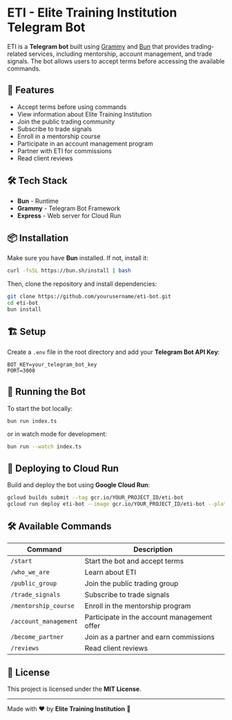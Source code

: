 # ETI - Elite Training Institution Telegram Bot

ETI is a **Telegram bot** built using [Grammy](https://grammy.dev/) and [Bun](https://bun.sh/) that provides trading-related services, including mentorship, account management, and trade signals. The bot allows users to accept terms before accessing the available commands.

## 🚀 Features

- Accept terms before using commands
- View information about Elite Training Institution
- Join the public trading community
- Subscribe to trade signals
- Enroll in a mentorship course
- Participate in an account management program
- Partner with ETI for commissions
- Read client reviews

## 🛠️ Tech Stack

- **Bun** - Runtime
- **Grammy** - Telegram Bot Framework
- **Express** - Web server for Cloud Run

## 📦 Installation

Make sure you have **Bun** installed. If not, install it:

```sh
curl -fsSL https://bun.sh/install | bash
```

Then, clone the repository and install dependencies:

```sh
git clone https://github.com/yourusername/eti-bot.git
cd eti-bot
bun install
```

## 🏗️ Setup

Create a `.env` file in the root directory and add your **Telegram Bot API Key**:

```env
BOT_KEY=your_telegram_bot_key
PORT=3000
```

## 🚀 Running the Bot

To start the bot locally:

```sh
bun run index.ts
```

or in watch mode for development:

```sh
bun run --watch index.ts
```

## 📡 Deploying to Cloud Run

Build and deploy the bot using **Google Cloud Run**:

```sh
gcloud builds submit --tag gcr.io/YOUR_PROJECT_ID/eti-bot
gcloud run deploy eti-bot --image gcr.io/YOUR_PROJECT_ID/eti-bot --platform managed --allow-unauthenticated
```

## 🛠️ Available Commands

| Command               | Description                                 |
| --------------------- | ------------------------------------------- |
| `/start`              | Start the bot and accept terms              |
| `/who_we_are`         | Learn about ETI                             |
| `/public_group`       | Join the public trading group               |
| `/trade_signals`      | Subscribe to trade signals                  |
| `/mentorship_course`  | Enroll in the mentorship program            |
| `/account_management` | Participate in the account management offer |
| `/become_partner`     | Join as a partner and earn commissions      |
| `/reviews`            | Read client reviews                         |

## 📜 License

This project is licensed under the **MIT License**.

---

Made with ❤️ by **Elite Training Institution** 🥇
